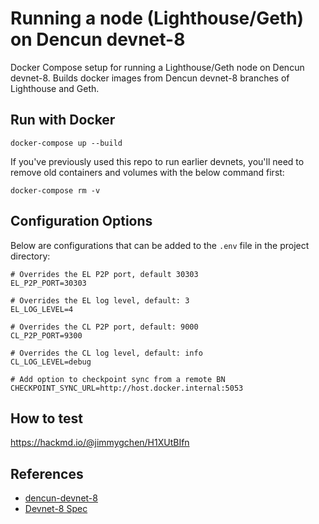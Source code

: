 # Running a node (Lighthouse/Geth) on Dencun devnet-8

Docker Compose setup for running a Lighthouse/Geth node on Dencun devnet-8. Builds docker images from Dencun devnet-8 branches of Lighthouse and Geth.

## Run with Docker

```
docker-compose up --build
```

If you've previously used this repo to run earlier devnets, you'll need to remove old containers and volumes with the below command first:

```
docker-compose rm -v
```

## Configuration Options

Below are configurations that can be added to the `.env` file in the project directory:

```
# Overrides the EL P2P port, default 30303
EL_P2P_PORT=30303

# Overrides the EL log level, default: 3
EL_LOG_LEVEL=4

# Overrides the CL P2P port, default: 9000
CL_P2P_PORT=9300

# Overrides the CL log level, default: info
CL_LOG_LEVEL=debug

# Add option to checkpoint sync from a remote BN
CHECKPOINT_SYNC_URL=http://host.docker.internal:5053
```

## How to test

https://hackmd.io/@jimmygchen/H1XUtBIfn

## References 

- [dencun-devnet-8](https://dencun-devnet-8.ethpandaops.io/)
- [Devnet-8 Spec](https://notes.ethereum.org/@ethpandaops/dencun-devnet-8)
